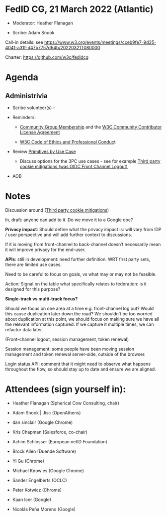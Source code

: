 # FedID CG, 21 March 2022 (Atlantic)

-   Moderator: Heather Flanagan

-   Scribe: Adam Snook

Call-in details: see
https://www.w3.org/events/meetings/cceb9fe7-9d35-4041-a31f-d47b7757d64b/20220321T080000

Charter:
[<u>https://github.com/w3c/fedidcg</u>](https://github.com/w3c/fedidcg)

Agenda
======

Administrivia
-------------

-   Scribe volunteer(s) -

-   Reminders:

    -   [<u>Community Group
  Membership</u>](https://www.w3.org/community/fed-id/) and the
  [<u>W3C Community Contributor License
  Agreement</u>](https://www.w3.org/community/about/agreements/cla/)

    -   [<u>W3C Code of Ethics and Professional
  Conduc</u>](https://www.w3.org/Consortium/cepc/)t

<!-- -->

-   Review [<u>Primitives by Use
  Case</u>](https://github.com/fedidcg/use-case-library/wiki/Primitives-by-Use-Case)

    -   Discuss options for the 3PC use cases - see for example
  [<u>Third party cookie mitigations (was OIDC Front Channel
  Logout)</u>](https://github.com/fedidcg/use-case-library/wiki/OIDC-Front-Channel-Logout)

-   AOB

Notes
=====

Discussion around ([<u>Third party cookie
mitigations</u>](https://github.com/fedidcg/use-case-library/wiki/Third-party-cookie-mitigations))

In, draft: anyone can add to it. Do we move it to a Google doc?

**Privacy impact**: Should define what the privacy impact is: will vary
from IDP / user perspective and will add further context to discussions.

If it is moving from front-channel to back-channel doesn’t necessarily
mean it will improve privacy for the end-user.

**APIs**: still in development: need further definition. WRT first party
sets, there are limited use cases.

Need to be careful to focus on goals, vs what may or may not be
feasible.

Action: Signal on the table what specifically relates to federation: is
it designed for this purpose?

**Single-track vs multi-track focus?**

Should we focus on one area at a time e.g. front-channel log out? Would
this cause duplication later down the road? We shouldn’t be too worried
about duplication at this point, we should focus on making sure we have
all the relevant information captured. If we capture it multiple times,
we can refactor data later.

(Front-channel logout, session management, token renewal)

Session management: some people have been moving session management and
token renewal server-side, outside of the browser.

Login status API: comment that it might need to observe what happens
throughout the flow, so should stay up to date and ensure we are
aligned.


Attendees (sign yourself in):
=============================

-   Heather Flanagan (Spherical Cow Consulting, chair)

-   Adam Snook \| Jisc (OpenAthens)

-   dan sinclair (Google Chrome)

-   Kris Chapman (Salesforce, co-chair)

-   Achim Schlosser (European netID Foundation)

-   Brock Allen (Duende Software)

-   Yi Gu (Chrome)

-   Michael Knowles (Google Chrome)

-   Sander Engelberts (OCLC)

-   Peter Kotwicz (Chrome)

-   Kaan Icer (Google)

-   Nicolás Peña Moreno (Google)
